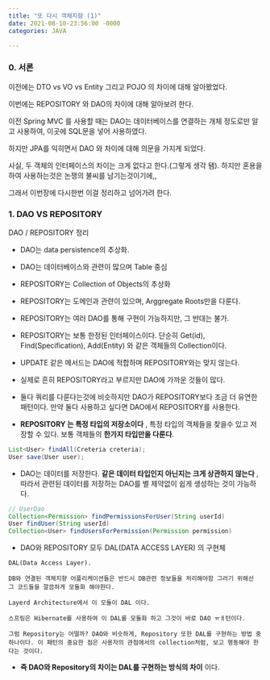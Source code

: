 ```yaml
---
title: "또 다시 객체지향 (1)"
date: 2021-08-10-23:56:00 -0000
categories: JAVA

---
```


### 0. 서론

이전에는 DTO vs VO vs Entity 그리고 POJO 의 차이에 대해 알아봤었다. 

이번에는 REPOSITORY 와 DAO의 차이에 대해 알아보려 한다. 

이전 Spring MVC 를 사용할 때는 DAO는 데이터베이스를 연결하는 개체 정도로만 알고 사용하여, 이곳에 SQL문을 넣어 사용하였다.

하지만 JPA를 익히면서 DAO 와 차이에 대해 의문을 가지게 되었다. 

사실, 두 객체의 인터페이스의 차이는 크게 없다고 한다.(그렇게 생각 됌). 하지만 혼용을 하여 사용하는것은 논쟁의 불씨를 남기는것이기에,,

그래서 이번장에 다시한번 이걸 정리하고 넘어가려 한다.

### 1. DAO VS REPOSITORY
  
DAO / REPOSITORY 정리  
- DAO는 data persistence의 추상화.
- DAO는 데이터베이스와 관련이 많으며 Table 중심
- REPOSITORY는 Collection of Objects의 추상화
- REPOSITORY는 도메인과 관련이 있으며, Arggregate Roots만을 다룬다.
- REPOSITORY는 여러 DAO를 통해 구현이 가능하지만, 그 반대는 불가.
- REPOSITORY는 보통 한정된 인터페이스이다. 단순히 Get(id), Find(Specification), Add(Entity) 와 같은 객체들의 Collection이다.
- UPDATE 같은 메서드는 DAO에 적합하며 REPOSITORY와는 맞지 않는다.
- 실제로 흔히 REPOSITORY라고 부르지만 DAO에 가까운 것들이 많다. 
- 둘다 쿼리를 다룬다는것에 비슷하지만 DAO가 REPOSITORY보다 조금 더 유연한 패턴이다. 만약 둘다 사용하고 싶다면 DAO에서  REPOSITORY를 사용한다.
 
- __REPOSITORY 는 특정 타입의 저장소이다__ , 특정 타입의 객체들을 찾을수 있고 저장할 수 있다. 보통 객체들의 __한가지 타입만을 다룬다__.
```java
List<User> findAll(Creteria creteria);
User save(User user);
```
- DAO는 데이터를 저장한다. __같은 데이터 타입인지 아닌지는 크게 상관하지 않는다__ , 따라서 관련된 데이터를 저장하는 DAO를 별 제약없이 쉽게 생성하는 것이 가능하다.
```java
// UserDao
Collection<Permission> findPermissionsForUser(String userId)
User findUser(String userId)
Collection<User> findUsersForPermission(Permission permission)
```


- DAO와 REPOSITORY 모두 DAL(DATA ACCESS LAYER) 의 구현체
```
DAL(Data Access Layer).

DB와 연결된 객체지향 어플리케이션들은 반드시 DB관련 정보들을 처리해야함 그러기 위해선 그 코드들을 깔끔하게 모듈화 해야한다.

Layerd Architecture에서 이 모듈이 DAL 이다.

스프링은 Hibernate를 사용하여 이 DAL를 모듈화 하고 그것이 바로 DAO ㅠㅐ턴이다.

그럼 Repository는 어떨까? DAO와 비슷하게, Repository 또한 DAL를 구현하는 방법 중 하나이다. 이 패턴의 중요한 점은 사용자의 관점에서의 collection처럼, 보고 행동해야 한다는 것이다.
```

- __즉 DAO와 Repository의 차이는 DAL를 구현하는 방식의 차이__ 이다.
